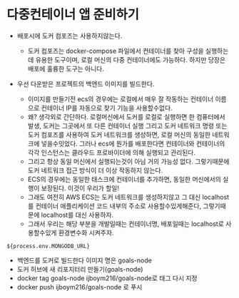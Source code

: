 # 다중컨테이너 앱 준비하기

- 배포시에 도커 컴포즈는 사용하지않는다.

  - 도커 컴포즈는 docker-compose 파일에서 컨테이너를 찾아 구성을 실행하는데 유용한 도구이며, 로컬 머신의 다중 컨테이너에도 가능하다. 하지만 당장은 배포에 훌륭한 도구는 아니다.

- 우선 다운받은 프로젝트의 백엔드 이미지를 빌드한다.
  - 이미지를 만들기전 ecs의 경우에는 로컬에서 매우 잘 작동하는 컨테이너 이름으로 컨테이너 IP를 자동으로 찾기 기능을 사용할수없다.
  - 왜? 생각외로 간단하다. 로컬머신에서 도커를 로컬로 실행하면 한 컴퓨터에서 발생, 도커는 그곳에서 또 다른 컨테이너 실행 그리고 도커 네트워크 명령 또는 도커 컴포즈를 사용하여 도커 네트워크를 생성하면, 로컬 머신의 동일한 네트워크에 넣을수잇었다. 그러나 ecs에 뭔가를 배포한다면 컨테이너와 컨테이너의 각각 인스턴스는 클라우드 프로바이더에 의해 실행되고 관리된다.
  - 그리고 항상 동일 머신에서 실행되는것이 아님 거의 가능성 없다. 그렇기때문에 도커 네트워크 접근 방식이 더 이상 작동하지 않는다.
  - ECS의 경우에는 동일한 태스크에 컨테이너를 추가하면, 동일한 머신에서의 실행이 보장된다. 이것이 우리가 할일!
  - 그래도 여전히 AWS ECS는 도커 네트워크를 생성하지않고 그 대신 localhost를 컨테이너 애플리케이션 코드 내부의 주소로 사용할수있게해준다, 그렇기때문에 localhost를 대신 사용하자.
  - 그래서 우리는 해당 부분을 개발일때는 컨테이너명, 배포일때는 localhost로 사용할수있게 환경변수화 시켜주자.

```
${process.env.MONGODB_URL}
```

- 백엔드를 도커로 빌드한다 이미지 명은 goals-node
- 도커 허브에 새 리포지터리 만들기(goals-node)
- docker tag goals-node ijboym216/goals-node로 태그 다시 지정
- docker push ijboym216/goals-node 로 푸시
